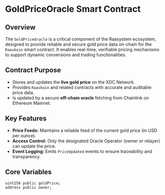 # GoldPriceOracle Smart Contract

## Overview

The `GoldPriceOracle` is a critical component of the Raasystem ecosystem, designed to provide reliable and secure gold price data on-chain for the `Raaskoin` smart contract. It enables real-time, verifiable pricing mechanisms to support dynamic conversions and trading functionalities.

## Contract Purpose

- Stores and updates the **live gold price** on the XDC Network.
- Provides `Raaskoin` and related contracts with accurate and auditable price data.
- Is updated by a secure **off-chain oracle** fetching from Chainlink on Ethereum Mainnet.

## Key Features

- **Price Feeds:** Maintains a reliable feed of the current gold price (in USD per ounce).
- **Access Control:** Only the designated Oracle Operator (owner or relayer) can update the price.
- **Event Logging:** Emits `PriceUpdated` events to ensure traceability and transparency.

## Core Variables

```solidity
uint256 public goldPrice;
address public owner;
